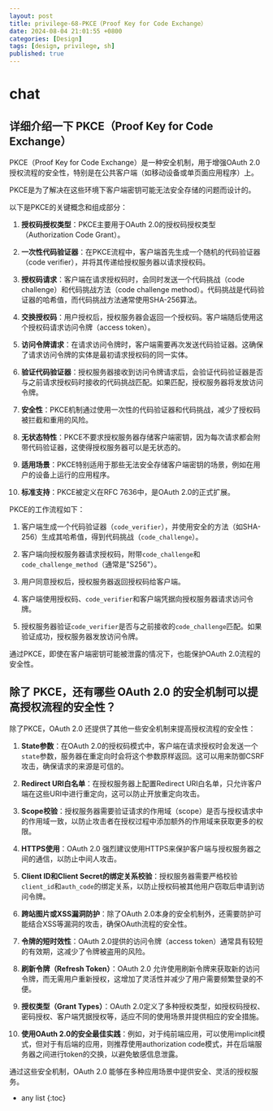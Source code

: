 ```yaml
---
layout: post
title: privilege-68-PKCE（Proof Key for Code Exchange）
date: 2024-08-04 21:01:55 +0800
categories: [Design]
tags: [design, privilege, sh]
published: true
---
```



# chat

## 详细介绍一下 PKCE（Proof Key for Code Exchange）

PKCE（Proof Key for Code Exchange）是一种安全机制，用于增强OAuth 2.0授权流程的安全性，特别是在公共客户端（如移动设备或单页面应用程序）上。

PKCE是为了解决在这些环境下客户端密钥可能无法安全存储的问题而设计的。

以下是PKCE的关键概念和组成部分：

1. **授权码授权类型**：PKCE主要用于OAuth 2.0的授权码授权类型（Authorization Code Grant）。

2. **一次性代码验证器**：在PKCE流程中，客户端首先生成一个随机的代码验证器（code verifier），并将其传递给授权服务器以请求授权码。

3. **授权码请求**：客户端在请求授权码时，会同时发送一个代码挑战（code challenge）和代码挑战方法（code challenge method）。代码挑战是代码验证器的哈希值，而代码挑战方法通常使用SHA-256算法。

4. **交换授权码**：用户授权后，授权服务器会返回一个授权码。客户端随后使用这个授权码请求访问令牌（access token）。

5. **访问令牌请求**：在请求访问令牌时，客户端需要再次发送代码验证器。这确保了请求访问令牌的实体是最初请求授权码的同一实体。

6. **验证代码验证器**：授权服务器接收到访问令牌请求后，会验证代码验证器是否与之前请求授权码时接收的代码挑战匹配。如果匹配，授权服务器将发放访问令牌。

7. **安全性**：PKCE机制通过使用一次性的代码验证器和代码挑战，减少了授权码被拦截和重用的风险。

8. **无状态特性**：PKCE不要求授权服务器存储客户端密钥，因为每次请求都会附带代码验证器，这使得授权服务器可以是无状态的。

9. **适用场景**：PKCE特别适用于那些无法安全存储客户端密钥的场景，例如在用户的设备上运行的应用程序。

10. **标准支持**：PKCE被定义在RFC 7636中，是OAuth 2.0的正式扩展。

PKCE的工作流程如下：

1. 客户端生成一个代码验证器（`code_verifier`），并使用安全的方法（如SHA-256）生成其哈希值，得到代码挑战（`code_challenge`）。

2. 客户端向授权服务器请求授权码，附带`code_challenge`和`code_challenge_method`（通常是"S256"）。

3. 用户同意授权后，授权服务器返回授权码给客户端。

4. 客户端使用授权码、`code_verifier`和客户端凭据向授权服务器请求访问令牌。

5. 授权服务器验证`code_verifier`是否与之前接收的`code_challenge`匹配。如果验证成功，授权服务器发放访问令牌。

通过PKCE，即使在客户端密钥可能被泄露的情况下，也能保护OAuth 2.0流程的安全性。

## 除了 PKCE，还有哪些 OAuth 2.0 的安全机制可以提高授权流程的安全性？

除了PKCE，OAuth 2.0 还提供了其他一些安全机制来提高授权流程的安全性：

1. **State参数**：在OAuth 2.0的授权码模式中，客户端在请求授权时会发送一个`state`参数，服务器在重定向时会将这个参数原样返回。这可以用来防御CSRF攻击，确保请求的来源是可信的。

2. **Redirect URI白名单**：在授权服务器上配置Redirect URI白名单，只允许客户端在这些URI中进行重定向，这可以防止开放重定向攻击。

3. **Scope校验**：授权服务器需要验证请求的作用域（scope）是否与授权请求中的作用域一致，以防止攻击者在授权过程中添加额外的作用域来获取更多的权限。

4. **HTTPS使用**：OAuth 2.0 强烈建议使用HTTPS来保护客户端与授权服务器之间的通信，以防止中间人攻击。

5. **Client ID和Client Secret的绑定关系校验**：授权服务器需要严格校验`client_id`和`auth_code`的绑定关系，以防止授权码被其他用户窃取后申请到访问令牌。

6. **跨站图片或XSS漏洞防护**：除了OAuth 2.0本身的安全机制外，还需要防护可能结合XSS等漏洞的攻击，确保OAuth流程的安全性。

7. **令牌的短时效性**：OAuth 2.0提供的访问令牌（access token）通常具有较短的有效期，这减少了令牌被盗用的风险。

8. **刷新令牌（Refresh Token）**：OAuth 2.0 允许使用刷新令牌来获取新的访问令牌，而无需用户重新授权，这增加了灵活性并减少了用户需要频繁登录的不便。

9. **授权类型（Grant Types）**：OAuth 2.0定义了多种授权类型，如授权码授权、密码授权、客户端凭据授权等，适应不同的使用场景并提供相应的安全措施。

10. **使用OAuth 2.0的安全最佳实践**：例如，对于纯前端应用，可以使用implicit模式，但对于有后端的应用，则推荐使用authorization code模式，并在后端服务器之间进行token的交换，以避免敏感信息泄露。

通过这些安全机制，OAuth 2.0 能够在多种应用场景中提供安全、灵活的授权服务。


* any list
{:toc}